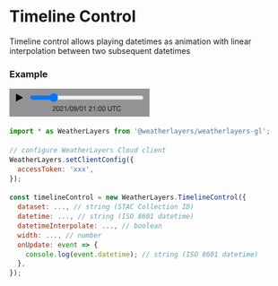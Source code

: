 # Timeline Control

Timeline control allows playing datetimes as animation with linear interpolation between two subsequent datetimes

### Example

![Timeline Control](../../../.gitbook/assets/timeline-control.png)

```javascript
import * as WeatherLayers from '@weatherlayers/weatherlayers-gl';

// configure WeatherLayers Cloud client
WeatherLayers.setClientConfig({
  accessToken: 'xxx',
});

const timelineControl = new WeatherLayers.TimelineControl({
  dataset: ..., // string (STAC Collection ID)
  datetime: ..., // string (ISO 8601 datetime)
  datetimeInterpolate: ..., // boolean
  width: ..., // number
  onUpdate: event => {
    console.log(event.datetime); // string (ISO 8601 datetime)
  },
});
```
